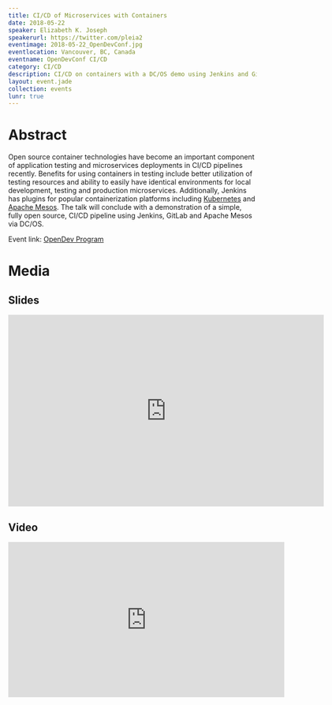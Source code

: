 ```yaml
---
title: CI/CD of Microservices with Containers 
date: 2018-05-22
speaker: Elizabeth K. Joseph
speakerurl: https://twitter.com/pleia2
eventimage: 2018-05-22_OpenDevConf.jpg
eventlocation: Vancouver, BC, Canada
eventname: OpenDevConf CI/CD
category: CI/CD
description: CI/CD on containers with a DC/OS demo using Jenkins and GitLab
layout: event.jade
collection: events
lunr: true
---
```


# Abstract

Open source container technologies have become an important component of application testing and microservices deployments in CI/CD pipelines recently. Benefits for using containers in testing include better utilization of testing resources and ability to easily have identical environments for local development, testing and production microservices. Additionally, Jenkins has plugins for popular containerization platforms including <a href="https://github.com/jenkinsci/kubernetes-plugin">Kubernetes</a> and <a href="https://github.com/jenkinsci/mesos-plugin">Apache Mesos</a>. The talk will conclude with a demonstration of a simple, fully open source, CI/CD pipeline using Jenkins, GitLab and Apache Mesos via DC/OS.

Event link: <a href="http://2018.opendevconf.com/schedule/">OpenDev Program</a>

# Media
## Slides

<iframe src="https://docs.google.com/presentation/d/1Q-a-UZqUG-HqXb78f6Vt3ObkJC-wbI8VEsTUzKikRgg/embed?start=false&loop=false&delayms=3000" frameborder="0" width="640" height="389" allowfullscreen="true" mozallowfullscreen="true" webkitallowfullscreen="true"></iframe>

## Video

<iframe width="560" height="315" src="https://www.youtube.com/embed/PshxWDlnSuU" frameborder="0" allow="autoplay; encrypted-media" allowfullscreen></iframe>
